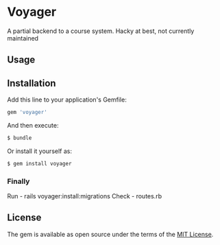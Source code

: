 # Voyager
A partial backend to a course system. Hacky at best, not currently maintained

## Usage

## Installation
Add this line to your application's Gemfile:

```ruby
gem 'voyager'
```

And then execute:
```bash
$ bundle
```

Or install it yourself as:
```bash
$ gem install voyager
```

### Finally

Run - rails voyager:install:migrations
Check - routes.rb

## License
The gem is available as open source under the terms of the [MIT License](http://opensource.org/licenses/MIT).
